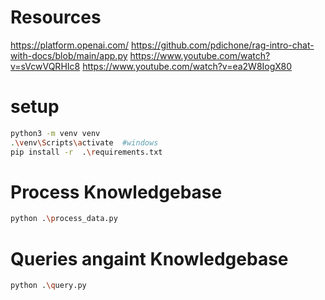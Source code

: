# Resources
https://platform.openai.com/
https://github.com/pdichone/rag-intro-chat-with-docs/blob/main/app.py
https://www.youtube.com/watch?v=sVcwVQRHIc8
https://www.youtube.com/watch?v=ea2W8IogX80


# setup 
```sh
python3 -m venv venv  
.\venv\Scripts\activate  #windows 
pip install -r  .\requirements.txt
```

# Process Knowledgebase
```sh
python .\process_data.py
```


# Queries angaint Knowledgebase
```sh
python .\query.py
```